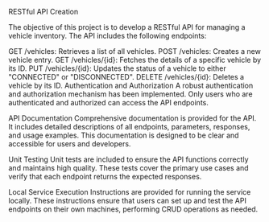 RESTful API Creation

The objective of this project is to develop a RESTful API for managing a vehicle inventory. The API includes the following endpoints:

GET /vehicles: Retrieves a list of all vehicles.
POST /vehicles: Creates a new vehicle entry.
GET /vehicles/{id}: Fetches the details of a specific vehicle by its ID.
PUT /vehicles/{id}: Updates the status of a vehicle to either "CONNECTED" or "DISCONNECTED".
DELETE /vehicles/{id}: Deletes a vehicle by its ID.
Authentication and Authorization
A robust authentication and authorization mechanism has been implemented. Only users who are authenticated and authorized can access the API endpoints.

API Documentation
Comprehensive documentation is provided for the API. It includes detailed descriptions of all endpoints, parameters, responses, and usage examples. This documentation is designed to be clear and accessible for users and developers.

Unit Testing
Unit tests are included to ensure the API functions correctly and maintains high quality. These tests cover the primary use cases and verify that each endpoint returns the expected responses.

Local Service Execution
Instructions are provided for running the service locally. These instructions ensure that users can set up and test the API endpoints on their own machines, performing CRUD operations as needed.
